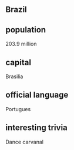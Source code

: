 ## Brazil

## population
203.9 million

## capital
Brasilia
 
## official language
Portugues

## interesting trivia
Dance carvanal



